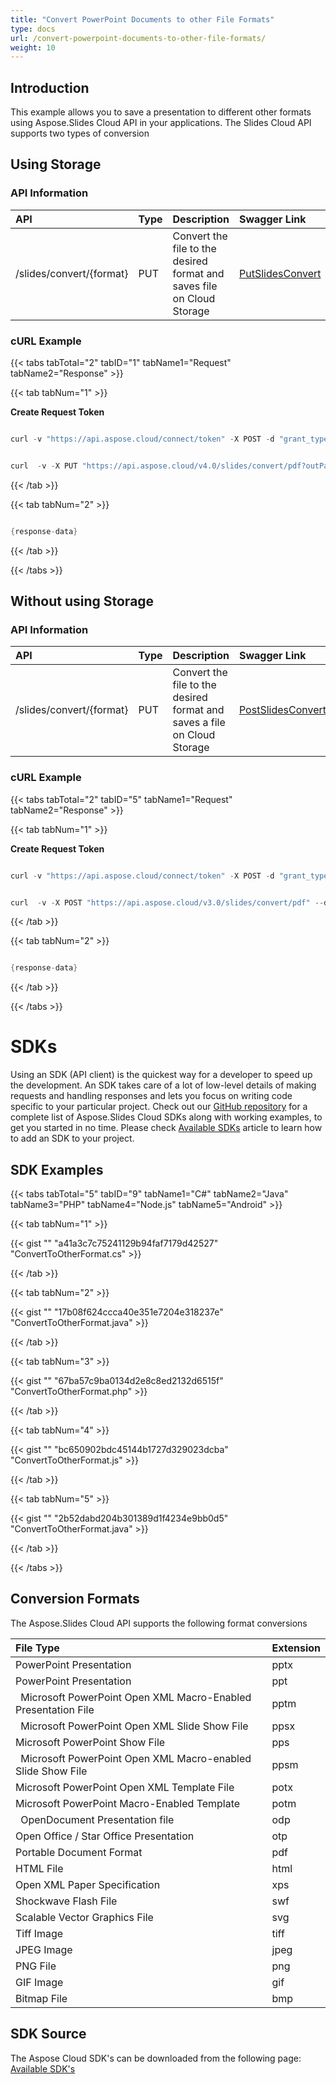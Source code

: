 ```yaml
---
title: "Convert PowerPoint Documents to other File Formats"
type: docs
url: /convert-powerpoint-documents-to-other-file-formats/
weight: 10
---
```


## **Introduction**
This example allows you to save a presentation to different other formats using Aspose.Slides Cloud API in your applications. The Slides Cloud API supports two types of conversion
## **Using Storage**
### **API Information**

|**API**|**Type**|**Description**|**Swagger Link**|
| :- | :- | :- | :- |
|/slides/convert/{format}|PUT|Convert the file to the desired format and saves file on Cloud Storage|[PutSlidesConvert](https://apireference.aspose.cloud/slides/#/General/PutSlidesConvert)|
### **cURL Example**
{{< tabs tabTotal="2" tabID="1" tabName1="Request" tabName2="Response" >}}

{{< tab tabNum="1" >}}

**Create Request Token**

```java

curl -v "https://api.aspose.cloud/connect/token" -X POST -d "grant_type=client_credentials&client_id=XXXX&client_secret=XXXX-XX" -H "Content-Type: application/x-www-form-urlencoded" -H "Accept: application/json"

```

```java

curl  -v -X PUT "https://api.aspose.cloud/v4.0/slides/convert/pdf?outPath=myabc.pdf" --data-binary @test.pptx -H "Content-Type: application/octet-stream" -H "Authorization: Bearer CwEsXL_ddljbOuknQ2d-grMMRhNcAUhsDDEbBfORflhLt7zZZEVDIC15mmk99AjMBlSywCpPiFcvPqJ0dc2SJBEhdGNcDBTQ1rbuy08Wa6LGvcASPRXXmj04WxgC4nkzuoJN4UTTECNruH1n85P3V1s2hwFXqCVWxcushRupPXr1L9bpALlG9uEQq9_1OAF_m_REnrTSF51YKKr1NJkzcL0YuZqPsu4ER4qu9Y132ipP4SruqjrHWnkbgQ0JcE81Zuw7hmCXjb8SJDi0xsfKWBfhQOPT-Ff9-OnrmMJ1m6KyaqLTpGmhgrSMVYf5KXbRNspaBdTgKMToKH-rUOukIdMWOjV7VF8L0libDd2YaMzleJdo6DVRLQN12oBZDYDXPL3QDkD3doi9aq848rNSw_Mj_3aHQ1xaGehBMPk7ea_WuKMf" --ssl-no-revoke

```

{{< /tab >}}

{{< tab tabNum="2" >}}

```java

{response-data}

```

{{< /tab >}}

{{< /tabs >}}
## **Without using Storage**
### **API Information**

|**API**|**Type**|**Description**|**Swagger Link**|
| :- | :- | :- | :- |
|/slides/convert/{format}|PUT|Convert the file to the desired format and saves a file on Cloud Storage|[PostSlidesConvert](https://apireference.aspose.cloud/slides/#/General/PostSlidesConvert)|
### **cURL Example**
{{< tabs tabTotal="2" tabID="5" tabName1="Request" tabName2="Response" >}}

{{< tab tabNum="1" >}}

**Create Request Token**

```java

curl -v "https://api.aspose.cloud/connect/token" -X POST -d "grant_type=client_credentials&client_id=XXXX&client_secret=XXXX-XX" -H "Content-Type: application/x-www-form-urlencoded" -H "Accept: application/json"

```

```java

curl  -v -X POST "https://api.aspose.cloud/v3.0/slides/convert/pdf" --data-binary @test.pptx -H "Content-Type: application/octet-stream" -H "Accept: Multipart/Form data" -H "Authorization: Bearer eyJhbGciOiJSUzI1NiIsInR5cCI6IkpXVCJ9.eyJuYmYiOjE1NTk3NjMxNTUsImV4cCI6MTU1OTg0OTU1NSwiaXNzIjoiaHR0cHM6Ly9hcGkuYXNwb3NlLmNsb3VkIiwiYXVkIjpbImh0dHBzOi8vYXBpLmFzcG9zZS5jbG91ZC9yZXNvdXJjZXMiLCJhcGkucGxhdGZvcm0iLCJhcGkucHJvZHVjdHMiXSwiY2xpZW50X2lkIjoiNzg5NDZmYjQtM2JkNC00ZDNlLWIzMDktZjllMmZmOWFjNmY5Iiwic2NvcGUiOlsiYXBpLnBsYXRmb3JtIiwiYXBpLnByb2R1Y3RzIl19.qashpcOro6uHwPqYauzYEQ_zNHUPx9SOuBN1HVf3z3vOK_4ctWsLYyaNETUjPaWDzAhQAGJbG2IBE1hNQk4uS_rjTMdbe5SzcVy_w6DPwGELVe6erOqBVOxyZML3zL43a5sy9XEpjjp5S3N54l3kL2KJY86AAgh5ShTFx4I9kKx4vkqOGtJCjqZ0XWcS0D3BmnL6sOtBa9rNEc-f3ICzynOXo-ACkomKrRlNuQz8HiZlMDXILhKt1N0c0Kco9CuclPYwynuFAmthvSlmcVfRTF9V5Mz2MnQSFVIlg-ql7wvtkJJybYmxlwd8Fp4gKytyV8x2lDLTOuNJZxVqS7vMqg" --ssl-no-revoke --output outfile.pdf

```

{{< /tab >}}

{{< tab tabNum="2" >}}

```java

{response-data}

```

{{< /tab >}}

{{< /tabs >}}
# **SDKs**
Using an SDK (API client) is the quickest way for a developer to speed up the development. An SDK takes care of a lot of low-level details of making requests and handling responses and lets you focus on writing code specific to your particular project. Check out our [GitHub repository](https://github.com/aspose-slides-cloud) for a complete list of Aspose.Slides Cloud SDKs along with working examples, to get you started in no time. Please check [Available SDKs](/slides/available-sdks/) article to learn how to add an SDK to your project.
## **SDK Examples**
{{< tabs tabTotal="5" tabID="9" tabName1="C#" tabName2="Java" tabName3="PHP" tabName4="Node.js" tabName5="Android" >}}

{{< tab tabNum="1" >}}

{{< gist "" "a41a3c7c75241129b94faf7179d42527" "ConvertToOtherFormat.cs" >}}

{{< /tab >}}

{{< tab tabNum="2" >}}

{{< gist "" "17b08f624ccca40e351e7204e318237e" "ConvertToOtherFormat.java" >}}

{{< /tab >}}

{{< tab tabNum="3" >}}

{{< gist "" "67ba57c9ba0134d2e8c8ed2132d6515f" "ConvertToOtherFormat.php" >}}

{{< /tab >}}

{{< tab tabNum="4" >}}

{{< gist "" "bc650902bdc45144b1727d329023dcba" "ConvertToOtherFormat.js" >}}

{{< /tab >}}

{{< tab tabNum="5" >}}

{{< gist "" "2b52dabd204b301389d1f4234e9bb0d5" "ConvertToOtherFormat.java" >}}

{{< /tab >}}

{{< /tabs >}}

## **Conversion Formats**
The Aspose.Slides Cloud API supports the following format conversions


|**File Type**|**Extension**|
| :- | :- |
|PowerPoint Presentation|pptx|
|PowerPoint Presentation|ppt|
|` `Microsoft PowerPoint Open XML Macro-Enabled Presentation File|pptm|
|` `Microsoft PowerPoint Open XML Slide Show File|ppsx|
|Microsoft PowerPoint Show File|pps|
|` `Microsoft PowerPoint Open XML Macro-enabled Slide Show File |ppsm|
|Microsoft PowerPoint Open XML Template File |potx|
|Microsoft PowerPoint Macro-Enabled Template|potm|
|` `OpenDocument Presentation file|odp|
|Open Office / Star Office Presentation|otp|
|Portable Document Format|pdf|
|HTML File|html|
|Open XML Paper Specification|xps|
|Shockwave Flash File|swf|
|Scalable Vector Graphics File|svg|
|Tiff Image|tiff|
|JPEG Image|jpeg|
|PNG File|png|
|GIF Image|gif|
|Bitmap File|bmp|
## **SDK Source**
The Aspose Cloud SDK's can be downloaded from the following page: [Available SDK's](/slides/available-sdks/)
